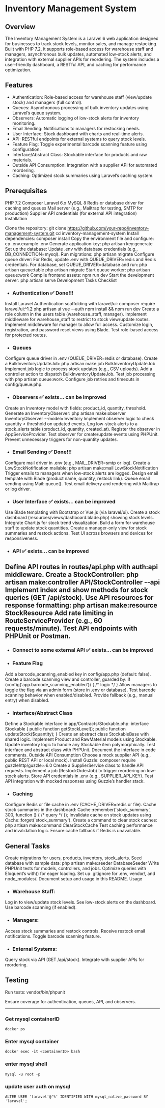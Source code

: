 
# Inventory Management System

## Overview

The Inventory Management System is a Laravel 6 web application designed for businesses to track stock levels, monitor sales, and manage restocking. Built with PHP 7.2, it supports role-based access for warehouse staff and managers, asynchronous bulk updates, automated low-stock alerts, and integration with external supplier APIs for reordering. The system includes a user-friendly dashboard, a RESTful API, and caching for performance optimization.

## Features

- Authentication: Role-based access for warehouse staff (view/update stock) and managers (full control).
- Queues: Asynchronous processing of bulk inventory updates using Laravel’s queue system.
- Observers: Automatic logging of low-stock alerts for inventory monitoring.
- Email Sending: Notifications to managers for restocking needs.
- User Interface: Stock dashboard with charts and real-time alerts.
- API: RESTful endpoints for external systems to query stock levels.
- Feature Flag: Toggle experimental barcode scanning feature using configuration.
- Interface/Abstract Class: Stockable interface for products and raw materials.
- Outside API Consumption: Integration with a supplier API for automated reordering.
- Caching: Optimized stock summaries using Laravel’s caching system.

## Prerequisites

PHP 7.2
Composer
Laravel 6.x
MySQL 8
Redis or database driver for caching and queues
Mail server (e.g., Mailtrap for testing, SMTP for production)
Supplier API credentials (for external API integration)
Installation

Clone the repository: git clone https://github.com/your-repo/inventory-management-system.git cd inventory-management-system
Install dependencies: composer install
Copy the environment file and configure: cp .env.example .env
Generate application key: php artisan key:generate
Set up the database:
Update .env with database credentials (e.g., DB_CONNECTION=mysql).
Run migrations: php artisan migrate
Configure queue driver:
For Redis, update .env with QUEUE_DRIVER=redis and Redis credentials.
For database, set QUEUE_DRIVER=database and run: php artisan queue:table php artisan migrate
Start queue worker: php artisan queue:work
Compile frontend assets: npm run dev
Start the development server: php artisan serve
Development Tasks Checklist

- ### Authentication ✅ Done!!!
Install Laravel Authentication scaffolding with laravel/ui: composer require laravel/ui:^1.2 php artisan ui vue --auth npm install && npm run dev
Create a role column in the users table (warehouse_staff, manager).
Implement middleware for warehouse_staff to restrict to stock view/update routes.
Implement middleware for manager to allow full access.
Customize login, registration, and password reset views using Blade.
Test role-based access for protected routes.

- ### Queues
Configure queue driver in .env (QUEUE_DRIVER=redis or database).
Create a BulkInventoryUpdateJob: php artisan make:job BulkInventoryUpdateJob
Implement job logic to process stock updates (e.g., CSV uploads).
Add a controller action to dispatch BulkInventoryUpdateJob.
Test job processing with php artisan queue:work.
Configure job retries and timeouts in config/queue.php.

- ### Observers ✅  exists... can be improved
Create an Inventory model with fields: product_id, quantity, threshold.
Generate an InventoryObserver: php artisan make:observer InventoryObserver --model=Inventory
Implement observer logic to check quantity < threshold on updated events.
Log low-stock alerts to a stock_alerts table (product_id, quantity, created_at).
Register the observer in AppServiceProvider.
Test observer for create/update events using PHPUnit.
Prevent unnecessary triggers for non-quantity updates.

- ### Email Sending ✅ Done!!!
Configure mail driver in .env (e.g., MAIL_DRIVER=smtp or log).
Create a LowStockNotification mailable: php artisan make:mail LowStockNotification
Trigger emails to managers when low-stock alerts are logged.
Design email template with Blade (product name, quantity, restock link).
Queue email sending using Mail::queue().
Test email delivery and rendering with Mailtrap or log driver.

- ### User Interface ✅ exists... can be improved
Use Blade templating with Bootstrap or Vue.js (via laravel/ui).
Create a stock dashboard (resources/views/dashboard.blade.php) showing stock levels.
Integrate Chart.js for stock trend visualization.
Build a form for warehouse staff to update stock quantities.
Create a manager-only view for stock summaries and restock actions.
Test UI across browsers and devices for responsiveness.

- ### API ✅  exists... can be improved
Define API routes in routes/api.php with auth:api middleware.
Create a StockController: php artisan make:controller API/StockController --api
Implement index and show methods for stock queries (GET /api/stock).
Use API resources for response formatting: php artisan make:resource StockResource
Add rate limiting in RouteServiceProvider (e.g., 60 requests/minute).
Test API endpoints with PHPUnit or Postman.
- 
- ### Connect to some external API  ✅  exists... can be improved

- ### Feature Flag
Add a barcode_scanning_enabled key in config/app.php (default: false).
Create a barcode scanning view and controller, guarded by: if (config('app.barcode_scanning_enabled')) { /* logic */ }
Allow managers to toggle the flag via an admin form (store in .env or database).
Test barcode scanning behavior when enabled/disabled.
Provide fallback (e.g., manual entry) when disabled.

- ### Interface/Abstract Class
Define a Stockable interface in app/Contracts/Stockable.php: interface Stockable { public function getStockLevel(); public function updateStock($quantity); }
Create an abstract class StockableBase with shared logic.
Implement Product and RawMaterial models using Stockable.
Update inventory logic to handle any Stockable item polymorphically.
Test interface and abstract class with PHPUnit.
Document the interface in code comments.
Outside API Consumption
Choose a mock supplier API (e.g., public REST API or local mock).
Install Guzzle: composer require guzzlehttp/guzzle:~6.0
Create a SupplierService class to handle API requests.
Implement a job (RestockOrderJob) to trigger reordering on low-stock alerts.
Store API credentials in .env (e.g., SUPPLIER_API_KEY).
Test API integration with mocked responses using Guzzle’s handler stack.

- ### Caching
Configure Redis or file cache in .env (CACHE_DRIVER=redis or file).
Cache stock summaries in the dashboard: Cache::remember('stock_summary', 300, function () { /* query */ });
Invalidate cache on stock updates using Cache::forget('stock_summary').
Create a command to clear stock caches: php artisan make:command ClearStockCache
Test caching performance and invalidation logic.
Ensure cache fallback if Redis is unavailable.

## General Tasks
Create migrations for users, products, inventory, stock_alerts.
Seed database with sample data: php artisan make:seeder DatabaseSeeder
Write PHPUnit tests for models, controllers, and jobs.
Optimize queries with Eloquent’s with() for eager loading.
Set up .gitignore for .env, vendor/, and node_modules/.
Document setup and usage in this README.
Usage

- ### Warehouse Staff:
Log in to view/update stock levels.
See low-stock alerts on the dashboard.
Use barcode scanning (if enabled).
- ### Managers:
Access stock summaries and restock controls.
Receive restock email notifications.
Toggle barcode scanning feature.
- ### External Systems:
Query stock via API (GET /api/stock).
Integrate with supplier APIs for reordering.

## Testing

Run tests:
vendor/bin/phpunit

Ensure coverage for authentication, queues, API, and observers.

---
### Get mysql containerID
`docker ps`
### Enter mysql container
`docker exec -it <containerID> bash`
### enter mysql shell
`mysql -u root -p`
### update user auth on mysql
`ALTER USER 'laravel'@'%' IDENTIFIED WITH mysql_native_password BY 'laravel';`
